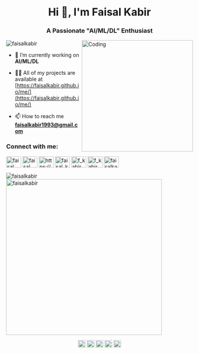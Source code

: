 <h1 align="center">Hi 👋, I'm Faisal Kabir</h1>
<h3 align="center">A Passionate "AI/ML/DL" Enthusiast</h3>
<img align="right" alt="Coding" width="300" src="https://cdn.dribbble.com/users/1162077/screenshots/3848914/programmer.gif">

<p align="left"> <img src="https://komarev.com/ghpvc/?username=faisalkabir&label=Profile%20views&color=0e75b6&style=flat" alt="faisalkabir" /> </p>

- 🔭 I’m currently working on **AI/ML/DL**

- 👨‍💻 All of my projects are available at [https://faisalkabir.github.io/me/](https://faisalkabir.github.io/me/)

- 📫 How to reach me **faisalkabir1993@gmail.com**

<h3 align="left">Connect with me:</h3>
<p align="left">
<a href="https://stackoverflow.com/users/faisal kabir" target="blank"><img align="center" src="https://raw.githubusercontent.com/rahuldkjain/github-profile-readme-generator/master/src/images/icons/Social/stack-overflow.svg" alt="faisal kabir" height="30" width="40" /></a>
<a href="https://kaggle.com/faisal kabir" target="blank"><img align="center" src="https://raw.githubusercontent.com/rahuldkjain/github-profile-readme-generator/master/src/images/icons/Social/kaggle.svg" alt="faisal kabir" height="30" width="40" /></a>
<a href="https://medium.com/https://medium.com/@faisalkabir1993" target="blank"><img align="center" src="https://raw.githubusercontent.com/rahuldkjain/github-profile-readme-generator/master/src/images/icons/Social/medium.svg" alt="https://medium.com/@faisalkabir1993" height="30" width="40" /></a>
<a href="https://www.hackerrank.com/faisal_kabir" target="blank"><img align="center" src="https://raw.githubusercontent.com/rahuldkjain/github-profile-readme-generator/master/src/images/icons/Social/hackerrank.svg" alt="faisal_kabir" height="30" width="40" /></a>
<a href="https://codeforces.com/profile/f_kabir" target="blank"><img align="center" src="https://raw.githubusercontent.com/rahuldkjain/github-profile-readme-generator/master/src/images/icons/Social/codeforces.svg" alt="f_kabir" height="30" width="40" /></a>
<a href="https://www.leetcode.com/f_kabir" target="blank"><img align="center" src="https://raw.githubusercontent.com/rahuldkjain/github-profile-readme-generator/master/src/images/icons/Social/leet-code.svg" alt="f_kabir" height="30" width="40" /></a>
<a href="https://auth.geeksforgeeks.org/user/faisalkavmgh" target="blank"><img align="center" src="https://raw.githubusercontent.com/rahuldkjain/github-profile-readme-generator/master/src/images/icons/Social/geeks-for-geeks.svg" alt="faisalkavmgh" height="30" width="40" /></a>
</p>



<p><img align="left" src="https://github-readme-stats.vercel.app/api/top-langs?username=faisalkabir&show_icons=true&locale=en&layout=compact" alt="faisalkabir" /></p>

<p>&nbsp;<img align="center" width="420" src="https://github-readme-stats.vercel.app/api?username=faisalkabir&show_icons=true&locale=en" alt="faisalkabir" /></p>

<p align="center">
<a href="https://twitter.com/faisal3952" target="blank"><img align="center" src="https://cdn.jsdelivr.net/npm/simple-icons@3.0.1/icons/twitter.svg" alt="dephraiim" height="20" width="20" /></a>
<a href="https://www.linkedin.com/in/faisal3952/" target="blank"><img align="center" src="https://cdn.jsdelivr.net/npm/simple-icons@3.0.1/icons/linkedin.svg" alt="dephraiim" height="20" width="20" /></a>
<a href="https://stackoverflow.com/users/5641123/faisal-kabir" target="blank"><img align="center" src="https://cdn.jsdelivr.net/npm/simple-icons@3.0.1/icons/stackoverflow.svg" alt="dephraiim" height="20" width="20" /></a>
<a href="https://www.instagram.com/faisal_kabir01" target="blank"><img align="center" src="https://cdn.jsdelivr.net/npm/simple-icons@3.0.1/icons/instagram.svg" alt="dephraiim" height="20" width="20" /></a>
<a href="https://www.facebook.com/faisal3952/" target="blank"><img align="center" src="https://cdn.jsdelivr.net/npm/simple-icons@3.0.1/icons/facebook.svg" alt="dephraiim" height="20" width="20" /></a>
</p>
